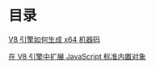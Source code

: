 # 目录
[V8 引擎如何生成 x64 机器码](https://github.com/xudale/blog/blob/master/v8%E5%BC%95%E6%93%8E%E5%A6%82%E4%BD%95%E7%94%9F%E6%88%90x64%E6%9C%BA%E5%99%A8%E7%A0%81.md "V8 引擎如何生成 x64 机器码")

[在 V8 引擎中扩展 JavaScript 标准内置对象](https://github.com/xudale/blog/blob/master/%E5%9C%A8%20V8%20%E5%BC%95%E6%93%8E%E4%B8%AD%E6%89%A9%E5%B1%95%20JavaScript%20%E6%A0%87%E5%87%86%E5%86%85%E7%BD%AE%E5%AF%B9%E8%B1%A1.md "在 V8 引擎中扩展 JavaScript 标准内置对象")
